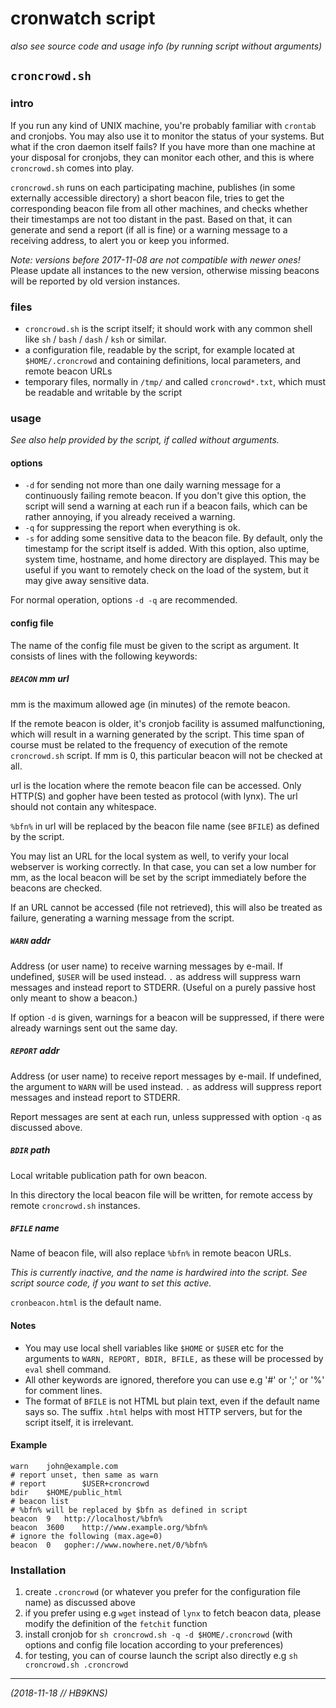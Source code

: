 # cronwatch script

_also see source code and usage info (by running script without arguments)_

## `croncrowd.sh`

### intro

If you run any kind of UNIX machine, you're probably familiar with
`crontab` and cronjobs. You may also use it to monitor the status of
your systems. But what if the cron daemon itself fails?
If you have more than one machine at your disposal for cronjobs,
they can monitor each other,
and this is where `croncrowd.sh` comes into play. 

`croncrowd.sh` runs on each participating machine, publishes (in
some externally accessible directory) a short beacon file,
tries to get the corresponding beacon file from all other
machines, and checks whether their timestamps are not too distant
in the past.  Based on that, it can generate and send a report (if
all is fine) or a warning message to a receiving address, to alert
you or keep you informed.

*Note: versions before 2017-11-08 are not compatible with newer ones!*
Please update all instances to the new version, otherwise missing
beacons will be reported by old version instances.

### files

- `croncrowd.sh` is the script itself; it should work with any common shell
  like `sh` / `bash` / `dash` / `ksh` or similar.
- a configuration file, readable by the script, for example
  located at `$HOME/.croncrowd` and containing
  definitions, local parameters, and remote beacon URLs
- temporary files, normally in `/tmp/` and called `croncrowd*.txt`,
  which must be readable and writable by the script

### usage

_See also help provided by the script, if called without arguments._

#### options

- `-d` for sending not more than one daily warning message for a
  continuously failing remote beacon. If you don't give this option,
  the script will send a warning at each run if a beacon fails, which
  can be rather annoying, if you already received a warning.
- `-q` for suppressing the report when everything is ok.
- `-s` for adding some sensitive data to the beacon file. By default,
  only the timestamp for the script itself is added. With this option,
  also uptime, system time, hostname, and home directory are displayed.
  This may be useful if you want to remotely check on the load of the
  system, but it may give away sensitive data.

For normal operation, options `-d -q` are recommended.

#### config file

The name of the config file must be given to the script as argument.
It consists of lines with the following keywords:

##### `BEACON` mm url

mm is the maximum allowed age (in minutes) of the remote beacon.

If the remote beacon is older, it's cronjob facility is assumed
malfunctioning, which will result in a warning generated by the script.
This time span of course must be related to the frequency of execution
of the remote `croncrowd.sh` script.
If mm is 0, this particular beacon will not be checked at all.

url is the location where the remote beacon file can be accessed.
Only HTTP(S) and gopher have been tested as protocol (with lynx).
The url should not contain any whitespace.

`%bfn%` in url will be replaced by the beacon file name (see `BFILE`)
as defined by the script.

You may list an URL for the local system as well, to verify
your local webserver is working correctly. In that case, you can
set a low number for mm, as the local beacon will be set by the script
immediately before the beacons are checked.

If an URL cannot be accessed (file not retrieved), this will also
be treated as failure, generating a warning message from the script.

##### `WARN` addr

Address (or user name) to receive warning messages by e-mail.
If undefined, `$USER` will be used instead.
`.` as address will suppress warn messages and instead report to STDERR.
(Useful on a purely passive host only meant to show a beacon.)

If option `-d` is given, warnings for a beacon will be suppressed,
if there were already warnings sent out the same day.

##### `REPORT` addr

Address (or user name) to receive report messages by e-mail.
If undefined, the argument to `WARN` will be used instead.
`.` as address will suppress report messages and instead report to STDERR.

Report messages are sent at each run, unless suppressed with option `-q`
as discussed above.

##### `BDIR` path

Local writable publication path for own beacon.

In this directory the local beacon file will be written,
for remote access by remote `croncrowd.sh` instances.

##### `BFILE` name

Name of beacon file, will also replace `%bfn%` in remote beacon URLs.

_This is currently inactive, and the name is hardwired into the script._
_See script source code, if you want to set this active._

`cronbeacon.html` is the default name.

#### Notes

- You may use local shell variables like `$HOME` or `$USER` etc
  for the arguments to `WARN, REPORT, BDIR, BFILE,`
  as these will be processed by `eval` shell command.
- All other keywords are ignored, therefore you can use e.g '#' or ';' or '%' for comment lines.
- The format of `BFILE` is not HTML but plain text, even if the default
  name says so. The suffix `.html` helps with most HTTP servers,
  but for the script itself, it is irrelevant.

#### Example

	warn    john@example.com
	# report unset, then same as warn
	# report        $USER+croncrowd
	bdir    $HOME/public_html
	# beacon list
	# %bfn% will be replaced by $bfn as defined in script
	beacon	9	http://localhost/%bfn%
	beacon	3600	http://www.example.org/%bfn%
	# ignore the following (max.age=0)
	beacon	0	gopher://www.nowhere.net/0/%bfn%

### Installation

1. create `.croncrowd` (or whatever you prefer for the configuration file name) as discussed above
2. if you prefer using e.g `wget` instead of `lynx` to fetch beacon data, please modify the definition of the `fetchit` function
3. install cronjob for `sh croncrowd.sh -q -d $HOME/.croncrowd`
   (with options and config file location according to your preferences)
4. for testing, you can of course launch the script also directly e.g `sh croncrowd.sh .croncrowd`

---

_(2018-11-18 // HB9KNS)_

